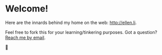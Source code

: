 # Welcome!

Here are the innards behind my home on the web: http://ellen.li.

Feel free to fork this for your learning/tinkering purposes. Got a question? [Reach me by email](mailto:me@ellen.li).

:wave:
